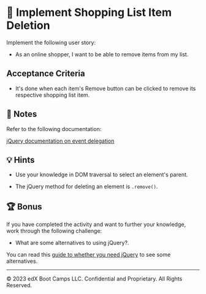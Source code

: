 # 📖 Implement Shopping List Item Deletion

Implement the following user story:

* As an online shopper, I want to be able to remove items from my list.

## Acceptance Criteria

* It's done when each item's Remove button can be clicked to remove its respective shopping list item.

## 📝 Notes

Refer to the following documentation:

[jQuery documentation on event delegation](https://learn.jquery.com/events/event-delegation/)

## 💡 Hints

* Use your knowledge in DOM traversal to select an element's parent.

* The jQuery method for deleting an element is `.remove()`.

## 🏆 Bonus

If you have completed the activity and want to further your knowledge, work through the following challenge:

* What are some alternatives to using jQuery?.

You can read this [guide to whether you need jQuery](http://youmightnotneedjquery.com/) to see some alternatives.

---

© 2023 edX Boot Camps LLC. Confidential and Proprietary. All Rights Reserved.